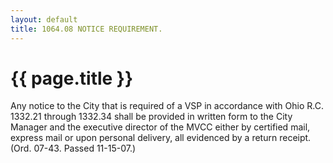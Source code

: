 ```yaml
---
layout: default 
title: 1064.08 NOTICE REQUIREMENT.
---
```


{{ page.title }}
================

Any notice to the City that is required of a VSP in accordance with Ohio
R.C. 1332.21 through 1332.34 shall be provided in written form to the
City Manager and the executive director of the MVCC either by certified
mail, express mail or upon personal delivery, all evidenced by a return
receipt. (Ord. 07-43. Passed 11-15-07.)
